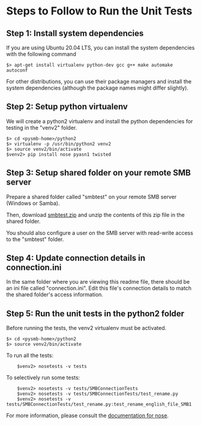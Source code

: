 
Steps to Follow to Run the Unit Tests
=====================================

## Step 1: Install system dependencies ##

If you are using Ubuntu 20.04 LTS, you can install the system dependencies with the following command
```
$> apt-get install virtualenv python-dev gcc g++ make automake autoconf
```
For other distributions, you can use their package managers and install the system dependencies (although the package names might differ slightly).

## Step 2: Setup python virtualenv ##

We will create a python2 virtualenv and install the python dependencies for testing in the "venv2" folder.

```
$> cd <pysmb-home>/python2
$> virtualenv -p /usr/bin/python2 venv2
$> source venv2/bin/activate
$venv2> pip install nose pyasn1 twisted
```

## Step 3: Setup shared folder on your remote SMB server ##

Prepare a shared folder called "smbtest" on your remote SMB server (Windows or Samba). 

Then, download [smbtest.zip](https://miketeo.net/files/Projects/pysmb/smbtest.zip) and unzip the contents of this zip file in the shared folder.

You should also configure a user on the SMB server with read-write access to the "smbtest" folder.

## Step 4: Update connection details in connection.ini ##

In the same folder where you are viewing this readme file, there should be an ini file called "connection.ini". Edit this file's connection details to match the shared folder's access information.

## Step 5: Run the unit tests in the python2 folder ##

Before running the tests, the venv2 virtualenv must be activated.
```
$> cd <pysmb-home>/python2
$> source venv2/bin/activate
```

To run all the tests:
```
    $venv2> nosetests -v tests
```

To selectively run some tests: 
```
    $venv2> nosetests -v tests/SMBConnectionTests
    $venv2> nosetests -v tests/SMBConnectionTests/test_rename.py
    $venv2> nosetests -v tests/SMBConnectionTests/test_rename.py:test_rename_english_file_SMB1
```

For more information, please consult the [documentation for nose](https://nose.readthedocs.io/).



